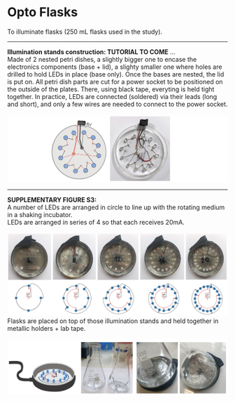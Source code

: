 # Opto Flasks
To illuminate flasks (250 mL flasks used in the study). </br>

___
**Illumination stands construction: TUTORIAL TO COME** ...</br>
Made of 2 nested petri dishes, a slightly bigger one to encase the electronics components (base + lid), a slighty smaller one where holes are drilled to hold LEDs in place (base only). Once the bases are nested, the lid is put on. All petri dish parts are cut for a power socket to be positioned on the outside of the plates. There, using black tape, everyting is held tight together.
In practice, LEDs are connected (soldered) via their leads (long and short), and only a few wires are needed to connect to the power socket.</br></br>
![](optoflasks_scheme.png)
___
**SUPPLEMENTARY FIGURE S3:** </br>
A number of LEDs are arranged in circle to line up with the rotating medium in a shaking incubator. </br>
LEDs are arranged in series of 4 so that each receives 20mA. </br></br>
![](FIGS3A_optoflasks.png)
Flasks are placed on top of those illumination stands and held together in metallic holders + lab tape.  </br></br>
![](FIGS3B_optoflasks.png)
